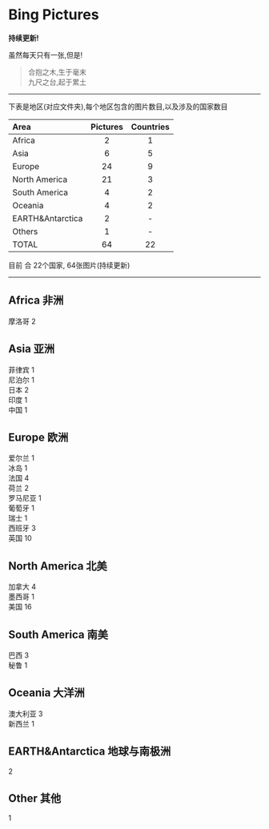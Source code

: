 # Bing Pictures

**持续更新!**

虽然每天只有一张,但是!  
>合抱之木,生于毫末  
>九尺之台,起于累土

* * *
下表是地区(对应文件夹),每个地区包含的图片数目,以及涉及的国家数目

|Area                 |Pictures          |Countries         |
|:--------------------|:----------------:|:----------------:|
|Africa               |2                 |1                 |
|Asia                 |6                 |5                 |
|Europe               |24                |9                 |
|North America        |21                |3                 |
|South America        |4                 |2                 |
|Oceania              |4                 |2                 |
|EARTH&Antarctica     |2                 |-                 |
|Others               |1                 |-                 |
|TOTAL                |64                |22                |

目前 合 22个国家, 64张图片(持续更新)
* * *

## Africa 非洲

摩洛哥 2

## Asia 亚洲

菲律宾 1  
尼泊尔 1  
日本 2  
印度 1  
中国 1

## Europe 欧洲

爱尔兰 1  
冰岛 1  
法国 4  
荷兰 2  
罗马尼亚 1  
葡萄牙 1  
瑞士 1  
西班牙 3  
英国 10

## North America 北美

加拿大 4  
墨西哥 1  
美国 16

## South America 南美

巴西 3  
秘鲁 1

## Oceania 大洋洲

澳大利亚 3  
新西兰 1

## EARTH&Antarctica 地球与南极洲

2

## Other 其他

1

